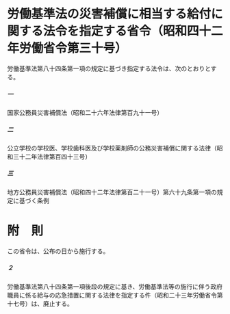 # 労働基準法の災害補償に相当する給付に関する法令を指定する省令（昭和四十二年労働省令第三十号）
労働基準法第八十四条第一項の規定に基づき指定する法令は、次のとおりとする。
##### 一
国家公務員災害補償法（昭和二十六年法律第百九十一号）
##### 二
公立学校の学校医、学校歯科医及び学校薬剤師の公務災害補償に関する法律（昭和三十二年法律第百四十三号）
##### 三
地方公務員災害補償法（昭和四十二年法律第百二十一号）第六十九条第一項の規定に基づく条例
# 附　則
この省令は、公布の日から施行する。
##### ２
労働基準法第八十四条第一項後段の規定に基き、労働基準法等の施行に伴う政府職員に係る給与の応急措置に関する法律を指定する件（昭和二十三年労働省令第十七号）は、廃止する。
